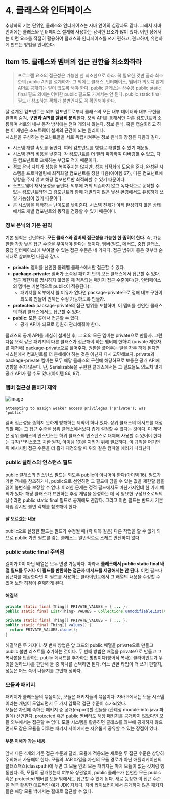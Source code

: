 # 4. 클래스와 인터페이스

추상화의 기본 단위인 클래스와 인터페이스는 자바 언어의 심장과도 같다. 그래서 자바 언어에는 클래스와 인터페이스 설계에 사용하는 강력한 요소가 많이 있다. 이번 장에서는 이런 요소를 적절히 활용하여 클래스와 인터페이스를 쓰기 편하고, 견고하며, 유연하게 만드는 방법을 안내한다.

## Item 15. 클래스와 멤버의 접근 권한을 최소화하라

> 프로그램 요소의 접근성은 가능한 한 최소한으로 하라. 꼭 필요한 것만 골라 최소한의 public API를 설계하자. 그 외에는 클래스, 인터페이스, 멤버가 의도치 않게 API로 공개되는 일이 없도록 해야 한다. public 클래스는 상수용 public static final 필드 외에는 어떠한 public 필드도 가져서는 안 된다. public static final 필드가 참조하는 객체가 불변인지도 꼭 확인해야 한다.

잘 설계된 컴포넌트는 외부 컴포넌트로부터 클래스의 모든 내부 데이터와 내부 구현을 완벽히 숨겨, **구현과 API를 깔끔히 분리**한다. 오직 API를 통해서만 다른 컴포넌트와 소통하며 서로의 내부 동작 방식에는 전혀 개의치 않는다. 정보 은닉, 혹은 캡슐화라고 하는 이 개념은 소프트퉤어 설계의 근간이 되는 원리이다.    
시스템을 구성하는 컴포넌트들을 서로 독립시켜주는 정보 은닉의 장점은 다음과 같다.
- 시스템 개발 속도를 높인다. 여러 컴포넌트를 병렬로 개발할 수 있기 때문읻.
- 시스템 관리 비용을 낮춘다. 각 컴포넌트를 더 빨리 파악하여 디버깅할 수 있고, 다른 컴포넌트로 교체하는 부담도 적기 때문이다.
- 정보 은닉 자체가 성능을 높여주지는 않지만, 성능 최적화에 도움을 준다. 완성된 시스템을 프로파일링해 최적화할 컴포넌트를 정한 다음(아이템 67), 다른 컴포넌트에 영향을 주지 않고 해당 컴포넌트만 최적화할 수 있기 때문이다.
- 소프트웨어 재사용성을 높인다. 외부에 거의 의존하지 않고 독자적으로 동작할 수 있는 컴포넌트라면 그 컴포넌트와 함께 개발되지 않은 낯선 환경에서도 유용하게 쓰일 가능성이 있기 때문이다.
- 큰 시스템을 제작하는 난이도를 낮춰준다. 시스템 전체가 아직 완성되지 않은 상태에서도 개별 컴포넌트의 동작을 검증할 수 있기 때문이다.

### 정보 은닉의 기본 원칙

기본 원칙은 간단하다. **모든 클래스와 멤버의 접근성을 가능한 한 좁혀야 한다.** 즉, 가능한한 가장 낮은 접근 수준을 부여해야 한다는 뜻이다. 멤버(필드, 메서드, 중첩 클래스, 중첩 인터페이스)에 부여할 수 있는 접근 수준은 네 가지다. 접근 범위가 좁은 것부터 순서대로 살펴보면 다음과 같다.    

- **private:** 멤버를 선언한 톱레벨 클래스에서만 접근할 수 있다.
- **package-private:** 멤버가 소속된 패키지 안의 모든 클래스에서 접근할 수 있다. 접근 제한자를 명시하지 않았을 때 적용되는 패키지 접근 수준이다(단, 인터페이스의 멤버는 기본적으로 public이 적용된다).
  - 패키지를 외부에서 쓸 이유가 없다면 package-private으로 정해 내부 구현이 되도록 만들어 언제든 수정 가능하도록 만들자.
- **protected:** package-private의 접근 범위를 포함하며, 이 멤버를 선언한 클래스의 하위 클래스에서도 접근할 수 있다.
- **public**: 모든 곳에서 접근할 수 있다.
  - 공개 API가 되므로 영원히 관리해줘야 한다.

클래스의 공개 API를 세심히 설계한 후, 그 외의 모든 멤버는 private으로 만들자. 그런 다음 오직 같은 패키지의 다른 클래스가 접근해야 하는 멤버에 한하여 (private 제한자를 제거해) package-private으로 풀어주자. 권한을 풀어주는 일을 자주 하게 된다면 시스템에서 컴포넌트를 더 분해해야 하는 것은 아닌지 다시 고민해보자. private과 package-private 멤버는 모두 해당 클래스의 구현에 해당하므로 보통은 공개 API에 영향을 주지 않는다. 단, Serializable을 구현한 클래스에서는 그 필드들도 의도치 않게 공개 API가 될 수도 있다(아이템 86, 87).

### 멤버 접근성 좁히기 제약

![image](https://github.com/marchidx04/rails-practice/assets/126429401/ef9ba33e-2aa6-4f10-8dfe-bd5665b94cc4)

```
attempting to assign weaker access privileges ('private'); was 'public'
```

멤버 접근성을 좁히지 못하게 방해하는 제약이 하나 있다. 상위 클래스의 메서드를 재정의할 때는 그 접근 수준을 상위 클래스에서보다 좁게 설정할 수 없다는 것이다.  이 제약은 상위 클래스의 인스턴스는 하위 클래스의 인스턴스로 대체해 사용할 수 있어야 한다는 규칙(**리스코프 치환 원칙, 아이템 10)을 지키기 위해 필요하다. 이 규칙을 어기면 위 예시처럼 접근 수준을 더 좁게 재정의할 때 위와 같은 컴파일 에러가 나타난다

### public 클래스의 인스턴스 필드

public 클래스의 인스턴스 필드는 되도록 public이 아니어야 한다(아이템 16). 필드가 가변 객체를 참조하거나, public으로 선언하면 그 필드에 담을 수 있는 값을 제한할 힘을 잃어 불변식을 보장할 수 없다. 이러한 문제는 정적 필드에서도 마찬가지인데 한 가지 예외가 있다. 해당 클래스가 표현하는 추상 개념을 완성하는 데 꼭 필요한 구성요소로써의 상수라면 public static final 필드로 공개해도 괜찮다. 그리고 이런 필드는 반드시 기본 타입 갑시안 불변 객체를 참조해야 한다.

#### 잘 모르겠는 내용

public으로 설정한 필드는 필드가 수정될 때 (락 획득 같은) 다른 작업을 할 수 없게 되므로 public 가변 필드를 갖는 클래스는 일반적으로 스레드 안전하지 않다.

### public static final 주의점

길이가 0이 아닌 배열은 모두 변경 가능하다. 따라서 **클래스에서 public static final 배열 필드를 두거나 이 필드를 반환하는 접근자 메서드를 제공해서는 안 된다.** 이런 필드나 접근자를 제공한다면 이 필드를 사용하는 클라이언트에서 그 배열의 내용을 수정할 수 있어 보안 허점이 존재하게 된다.

#### 해결책

```java
private static final Thing[] PRIVATE_VALUES = { ... };
public static final List<Thing> VALUES = Collections.unmodifiableList(Arrays.asList(PRIVATE_VALUES));

private static final Thing[] PRIVATE_VALUES = { ... };
public static final Thing[] values() {
  return PRIVATE_VALUES.clone();
}
```

해결책은 두 가지다. 첫 번째 방법은 앞 코드의 public 배열을 private으로 만들고 public 불변 리스트를 추가하는 것이다. 두 번째 방법은 배열을 private으로 만들고 그 복사본을 반환하는 public 메서드를 추가하는 방법이다(방어적 복사). 클라이언트가 무엇을 원하느냐를 판단해 둘 중 하나를 선택하면 된다. 어느 반환 타입이 더 쓰기 편할지, 성능은 어느 쪽이 나을지를 고민해 정하자.

### 모듈과 패키지

패키지가 클래스들의 묶음이듯, 모듈은 패키지들의 묶음이다. 자바 9에서는 모듈 시스템이라는 개념이 도입되면서 두 가지 암묵적 접근 수준이 추가되었다.   
모듈은 자신에 속하는 패키지 중 공개(export)할 것들을 (관례상 module-info.java 파일에) 선언한다. protected 혹은 public 멤버라도 해당 패키지를 공개하지 않았다면 모듈 외부에서는 접근할 수 없다. 모듈 시스템을 활용하면 클래스를 외부에 공개하지 않으면서도 같은 모듈을 이루는 패키지 사이에서는 자유롭게 공유할 수 있는 장점이 있다.

#### 부분 이해가 가는 내용

앞서 다룬 4개의 기존 접근 수준과 달리, 모듈에 적용되는 새로운 두 접근 수준은 상당히 주의해서 사용해야 한다. 모듈의 JAR 파일을 자신의 모듈 경로가 아닌 애플리케이션의 클래스패스(classpath)에 두면 그 모듈 안의 모든 패키지는 마치 모듈이 없는 것처럼 행동한다. 즉, 모듈이 공개했는지 여부와 상관없이, public 클래스가 선언한 모든 public 혹은 protected 멤버를 모듈 밖에서도 접근할 수 있게 된다. 새로 등장한 이 접근 수준을 적극 활용한 대표적인 예가 JDK 자체다. 자바 라이브러이에서 공개하지 않은 패키지들은 해당 모듈 밖에서는 절대로 접근할 수 없다.

